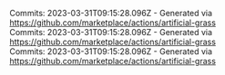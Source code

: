 Commits: 2023-03-31T09:15:28.096Z - Generated via https://github.com/marketplace/actions/artificial-grass
<br>
Commits: 2023-03-31T09:15:28.096Z - Generated via https://github.com/marketplace/actions/artificial-grass
<br>
Commits: 2023-03-31T09:15:28.096Z - Generated via https://github.com/marketplace/actions/artificial-grass
<br>
